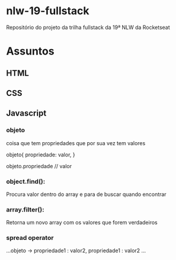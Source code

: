# nlw-19-fullstack

Repositório do projeto da trilha fullstack da 19ª NLW da Rocketseat

# Assuntos

## HTML

## CSS

## Javascript

### objeto

coisa que tem propriedades que por sua vez tem valores

objeto{
propriedade: valor,
}

objeto.propriedade // valor

### object.find():

Procura valor dentro do array e para de buscar quando encontrar

### array.filter():

Retorna um novo array com os valores que forem verdadeiros

### spread operator

...objeto -> propriedade1 : valor2, propriedade1 : valor2 ...

